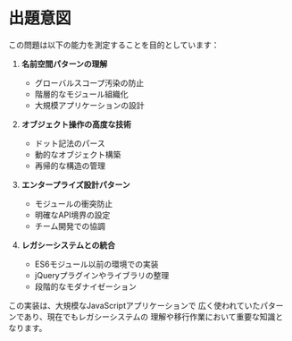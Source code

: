 # 出題意図

この問題は以下の能力を測定することを目的としています：

1. **名前空間パターンの理解**
   - グローバルスコープ汚染の防止
   - 階層的なモジュール組織化
   - 大規模アプリケーションの設計

2. **オブジェクト操作の高度な技術**
   - ドット記法のパース
   - 動的なオブジェクト構築
   - 再帰的な構造の管理

3. **エンタープライズ設計パターン**
   - モジュールの衝突防止
   - 明確なAPI境界の設定
   - チーム開発での協調

4. **レガシーシステムとの統合**
   - ES6モジュール以前の環境での実装
   - jQueryプラグインやライブラリの整理
   - 段階的なモダナイゼーション

この実装は、大規模なJavaScriptアプリケーションで
広く使われていたパターンであり、現在でもレガシーシステムの
理解や移行作業において重要な知識となります。